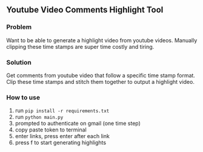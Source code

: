 ## Youtube Video Comments Highlight Tool

### Problem
Want to be able to generate a highlight video from youtube videos. Manually clipping these time stamps are super time costly and tiring.

### Solution
Get comments from youtube video that follow a specific time stamp format. Clip these time stamps and stitch them together to output a highlight video.

### How to use
1. run `pip install -r requirements.txt`
2. run `python main.py`
3. prompted to authenticate on gmail (one time step)
4. copy paste token to terminal
5. enter links, press enter after each link
6. press f to start generating highlights